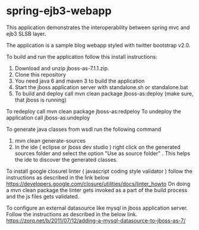 spring-ejb3-webapp
=============

This application demonstrates the interoperability between spring mvc and ejb3 SLSB layer.

The application is a sample blog webapp styled with twitter bootstrap v2.0.

To build and run the application follow this install instructions:

1. Download and unzip jboss-as-7.1.1.zip.
2. Clone this repository
3. You need java 6 and maven 3 to build the application
4. Start the jboss application server with standalone.sh or standalone.bat
5. To build and deploy call mvn clean package jboss-as:deploy (make sure, that jboss is running)

To redeploy call mvn clean package jboss-as:redpeloy
To undeploy the application call jboss-as:undeploy

To generate java classes from wsdl run the following command 
1. mvn clean generate-sources
2. In the ide ( eclipse or jboss dev studio ) right click on the generated sources folder 
and select the option "Use as source folder" . This helps the ide to discover the generated
classes.

To install google closurel linter ( javascript coding style validator ) follow the instructions 
as described in the link below
https://developers.google.com/closure/utilities/docs/linter_howto
On doing a mvn clean package the linter gets invoked as a part of the build process and the js files 
gets validated.


To configure an external datasource like mysql in jboss application server. Follow the instructions
as described in the below link.
https://zorq.net/b/2011/07/12/adding-a-mysql-datasource-to-jboss-as-7/

